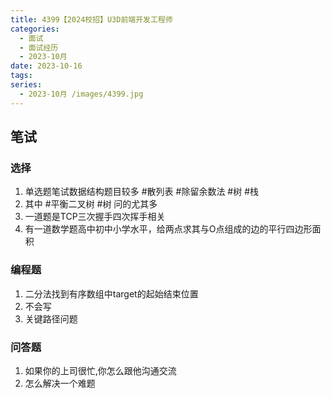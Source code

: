 ```yaml
---
title: 4399【2024校招】U3D前端开发工程师
categories:
  - 面试
  - 面试经历
  - 2023-10月
date: 2023-10-16
tags: 
series:
  - 2023-10月 /images/4399.jpg
---
```

## 笔试

### 选择

 1. 单选题笔试数据结构题目较多 #散列表 #除留余数法 #树 #栈
 2. 其中 #平衡二叉树  #树 问的尤其多
 3. 一道题是TCP三次握手四次挥手相关
 4. 有一道数学题高中初中小学水平，给两点求其与O点组成的边的平行四边形面积

### 编程题

1. 二分法找到有序数组中target的起始结束位置
2. 不会写
3. 关键路径问题 

### 问答题

1. 如果你的上司很忙,你怎么跟他沟通交流
2. 怎么解决一个难题
